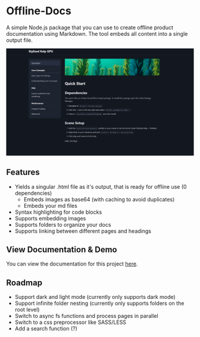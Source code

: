# Offline-Docs

A simple Node.js package that you can use to create offline product documentation using Markdown. The tool embeds all content into a single output file.

![Example Docs Page](img/example.png)

## Features

- Yields a singular .html file as it's output, that is ready for offline use (0 dependencies)
    - Embeds images as base64 (with caching to avoid duplicates)
    - Embeds your md files
- Syntax highlighting for code blocks
- Supports embedding images
- Supports folders to organize your docs
- Supports linking between different pages and headings

## View Documentation & Demo

You can view the documentation for this project [here](https://kellojo.github.io/Offline-Docs/Offline%20Markdown%20Docs.html#Quickstart).

## Roadmap

- Support dark and light mode (currently only supports dark mode)
- Support infinite folder nesting (currently only supports folders on the root level)
- Switch to async fs functions and process pages in parallel
- Switch to a css preprocessor like SASS/LESS
- Add a search function (?)
